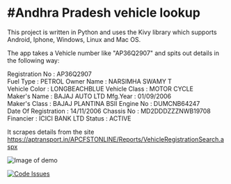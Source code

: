 #Andhra Pradesh vehicle lookup
=============================
This project is written in Python and uses the Kivy library which supports Android, Iphone, Windows, Linux and Mac OS.

The app takes a Vehicle number like "AP36Q2907" and spits out details in the following way:

Registration No      :    AP36Q2907 	
Fuel Type            :    PETROL
Owner Name           :    NARSIMHA SWAMY T 	
Vehicle Color        :    LONGBEACHBLUE
Vehicle Class        :    MOTOR CYCLE 	
Maker's Name         :    BAJAJ AUTO LTD
Mfg.Year             :    01/09/2006	 
Maker's Class	     :    BAJAJ PLANTINA BSII
Engine No            :    DUMCNB64247 	
Date Of Registration :	  14/11/2006
Chassis No           :    MD2DDDZZZNWB19708 	
Financier            :    ICICI BANK LTD
Status               :    ACTIVE

It scrapes details from the site https://aptransport.in/APCFSTONLINE/Reports/VehicleRegistrationSearch.aspx

![Image of demo](http://ecx.images-amazon.com/images/I/51Vn4oucbdL.png)

[![Code Issues](https://www.quantifiedcode.com/api/v1/project/8c389fd29c9e4863bf91f5fd2d17c2bb/badge.svg)](https://www.quantifiedcode.com/app/project/8c389fd29c9e4863bf91f5fd2d17c2bb)
